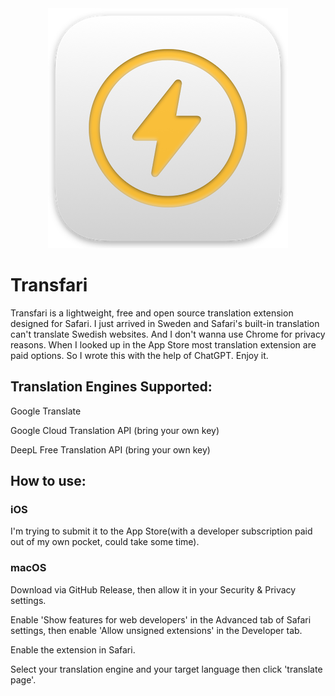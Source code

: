 <div align="center">
  <img src="Shared (App)/Resources/Icon.png" alt="Icon">
</div>

# Transfari

Transfari is a lightweight, free and open source translation extension designed for Safari.
I just arrived in Sweden and Safari's built-in translation can't translate Swedish websites.
And I don't wanna use Chrome for privacy reasons. When I looked up in the App Store most translation extension are paid options. So I wrote this with the help of ChatGPT. Enjoy it.


## Translation Engines Supported:
Google Translate 

Google Cloud Translation API (bring your own key)

DeepL Free Translation API (bring your own key)


## How to use:
### iOS
I'm trying to submit it to the App Store(with a developer subscription paid out of my own pocket, could take some time).
### macOS
Download via GitHub Release, then allow it in your Security & Privacy settings.

Enable 'Show features for web developers' in the Advanced tab of Safari settings, then enable 'Allow unsigned extensions' in the Developer tab.

Enable the extension in Safari.

Select your translation engine and your target language then click 'translate page'.
